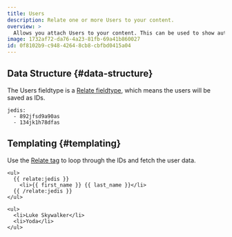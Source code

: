 ```yaml
---
title: Users
description: Relate one or more Users to your content.
overview: >
  Allows you attach Users to your content. This can be used to show authorship, team members, or whatever other use you have for showing people with your content.
image: 1732af72-da76-4a23-81fb-69a41b860027
id: 0f8102b9-c948-4264-8cb8-cbfbd0415a04
---
```

## Data Structure {#data-structure}

The Users fieldtype is a [Relate fieldtype](/fieldtypes/relate), which means the users will be saved as IDs.

``` .language-yaml
jedis:
  - 892jfsd9a90as
  - 134jk1h78dfas
```

## Templating {#templating}

Use the [Relate tag](/tags/relate) to loop through the IDs and fetch the user data.

```
<ul>
  {{ relate:jedis }}
    <li>{{ first_name }} {{ last_name }}</li>
  {{ /relate:jedis }}
</ul>
```

``` .language-output
<ul>
  <li>Luke Skywalker</li>
  <li>Yoda</li>
</ul>
```
